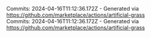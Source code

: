 Commits: 2024-04-16T11:12:36.172Z - Generated via https://github.com/marketplace/actions/artificial-grass
<br>
Commits: 2024-04-16T11:12:36.172Z - Generated via https://github.com/marketplace/actions/artificial-grass
<br>
